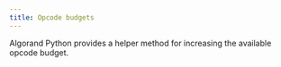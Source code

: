 ```yaml
---
title: Opcode budgets
---
```


Algorand Python provides a helper method for increasing the available opcode budget.
